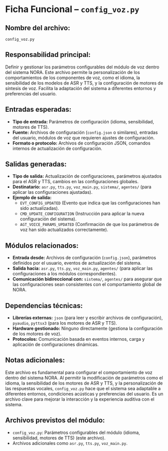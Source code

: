 # Ficha Funcional – `config_voz.py`

## Nombre del archivo:
`config_voz.py`

## Responsabilidad principal:
Definir y gestionar los parámetros configurables del módulo de voz dentro del sistema NORA. Este archivo permite la personalización de los comportamientos de los componentes de voz, como el idioma, la sensibilidad de los modelos de ASR y TTS, y la configuración de motores de síntesis de voz. Facilita la adaptación del sistema a diferentes entornos y preferencias del usuario.

## Entradas esperadas:
- **Tipo de entrada:** Parámetros de configuración (idioma, sensibilidad, motores de TTS).
- **Fuente:** Archivos de configuración (`config.json` o similares), entradas del usuario, módulos de voz que requieren ajustes de configuración.
- **Formato o protocolo:** Archivos de configuración JSON, comandos internos de actualización de configuración.

## Salidas generadas:
- **Tipo de salida:** Actualización de configuraciones, parámetros ajustados para el ASR y TTS, cambios en las configuraciones globales.
- **Destinatario:** `asr.py`, `tts.py`, `voz_main.py`, `sistema/`, `agentes/` (para aplicar las configuraciones ajustadas).
- **Ejemplo de salida:**
  - `EVT_CONFIG_UPDATED` (Evento que indica que las configuraciones han sido actualizadas).
  - `CMD_UPDATE_CONFIGURATION` (Instrucción para aplicar la nueva configuración del sistema).
  - `AGT_VOICE_PARAMS_UPDATED` (Confirmación de que los parámetros de voz han sido actualizados correctamente).

## Módulos relacionados:
- **Entrada desde:** Archivos de configuración (`config.json`), parámetros definidos por el usuario, eventos de actualización del sistema.
- **Salida hacia:** `asr.py`, `tts.py`, `voz_main.py`, `agentes/` (para aplicar las configuraciones a los módulos correspondientes).
- **Comunicación bidireccional con:** `sistema/`, `agentes/` para asegurar que las configuraciones sean consistentes con el comportamiento global de NORA.

## Dependencias técnicas:
- **Librerías externas:** `json` (para leer y escribir archivos de configuración), `pyaudio`, `pyttsx3` (para los motores de ASR y TTS).
- **Hardware gestionado:** Ninguno directamente (gestiona la configuración de los motores de voz).
- **Protocolos:** Comunicación basada en eventos internos, carga y aplicación de configuraciones dinámicas.

## Notas adicionales:
Este archivo es fundamental para configurar el comportamiento de voz dentro del sistema NORA. Al permitir la modificación de parámetros como el idioma, la sensibilidad de los motores de ASR y TTS, y la personalización de las respuestas vocales, `config_voz.py` hace que el sistema sea adaptable a diferentes entornos, condiciones acústicas y preferencias del usuario. Es un archivo clave para mejorar la interacción y la experiencia auditiva con el sistema.

## Archivos previstos del módulo:
- `config_voz.py`: Parámetros configurables del módulo (idioma, sensibilidad, motores de TTS) (este archivo).
- Archivos adicionales como `asr.py`, `tts.py`, `voz_main.py`.
